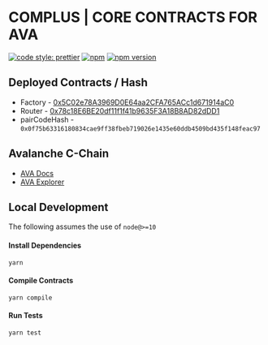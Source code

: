 # COMPLUS | CORE CONTRACTS FOR AVA

[![code style: prettier](https://img.shields.io/badge/code_style-prettier-ff69b4.svg?style=flat-square)](https://github.com/prettier/prettier)
[![npm](https://img.shields.io/npm/v/@complus/v2-core-ava)](https://unpkg.com/@complus/v2-core-ava@latest/)
[![npm version](https://img.shields.io/npm/v/@complus/v2-core-ava/latest.svg)](https://www.npmjs.com/package/@complus/v2-core-ava/v/latest)

## Deployed Contracts / Hash

- Factory - [0x5C02e78A3969D0E64aa2CFA765ACc1d671914aC0](https://cchain.explorer.avax.network/address/0x5C02e78A3969D0E64aa2CFA765ACc1d671914aC0/contracts)
- Router - [0x78c18E6BE20df11f1f41b9635F3A18B8AD82dDD1](https://cchain.explorer.avax.network/address/0x78c18E6BE20df11f1f41b9635F3A18B8AD82dDD1/contracts)
- pairCodeHash - `0x0f75b63316180834cae9ff38fbeb719026e1435e60ddb4509bd435f148feac97`

## Avalanche C-Chain

- [AVA Docs](https://docs.avax.network/)
- [AVA Explorer](https://cchain.explorer.avax.network/)

## Local Development

The following assumes the use of `node@>=10`

#### Install Dependencies

`yarn`

#### Compile Contracts

`yarn compile`

#### Run Tests

`yarn test`

